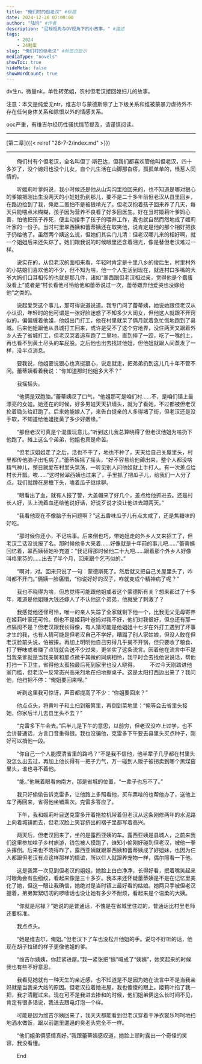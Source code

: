 ```yaml
---
title: "俺们村的但老汉" #标题
date: 2024-12-26 07:00:00
author: "陆恰" #作者
description: "尼禄视角与DV视角下的小故事。" #描述
tags: 
    - 2024
    - 24剩蛋
slug: "俺们村的但老汉" #标签页显示
mediaType: "novels"
showToc: true
hideMeta: false 
showWordCount: true
---
```


dv生n，微量nk，单性转弟姐，农村但老汉接回媳妇儿的故事。

注意：本文是纯爱无ntr，维吉尔与蒙德斯除了上下级关系和维被蒙暴力虐待外不存在任何身体关系和除恨以外的情感关系。

ooc严重，有维吉尔经历性骚扰情节提及，请谨慎阅读。

---

[第二章]({{< relref "26-7-2/index.md" >}})

---

　　俺们村有个但老汉，全名叫但丁·斯巴达，但我们都喜欢管他叫但老汉，四十多岁了，没个媳妇也没个儿女，自个儿生活在山脚那旮瘩，孤孤单单的，怪惹人同情的。

　　听姬莉叶爹妈说，我小时候还是他从山沟沟里捡回来的，也不知道是哪对狠心的爹娘把刚出生没两天的小娃娃扔到那儿，要不是二十多年前但老汉从县里回乡，在路边捡到了我，俺尼二蛋怕不是被狼啃光了。但老汉抱着孩子回来养了几天，每天只能喂点米糊糊，孩子因为营养不良看了好多回医生。好在当时姬莉叶爹妈心善，怕他把孩子养死，便主动接手了孩子的喂养工作，我也就自然而然地成了姬莉叶家的一份子。当时村里翠西姨和蕾蒂姨还在取笑他，说肯定是他的那个相好把孩子扔给他了。虽然两个姨这么说，但她们其实门儿清：但老汉哪儿来的相好啊，就一个姐姐后来还失踪了。她们跟我说的时候眼里还含着泪光，像是替但老汉难过一样。

　　说实在的，从但老汉的面相来看，年轻时肯定是十里八乡的俊后生，村里村外的小姑娘们喜欢他的不少，但不知为啥，他一个人生活到现在，就连村口多嘴的大爷大妈们口耳相传的也就是那几件，诸如“翠西跟但老汉相过亲，觉得他是个蠢蛋没看上”或者是“村长看他可怜给他和蕾蒂说过一次，蕾蒂嫌弃他爱哭也没嫁给他”之类的。

　　说起爱哭这个事儿，那可得说道说道。我专门问了蕾蒂姨，她说她跟但老汉从小认识，年轻时的他可谓是一张好脸迷惑了不知多少大闺女，但他这人就跟不开窍似的，偏偏缠着他姐，他姐出门打工，他在村里就呆了俩月就着急忙慌地跑到了县城。后来他姐跟他从县城打工回来，或许是受不了这个穷地界，没住两天又跟着外乡人去了省城打工，但老汉哭着追车跑了二里地，直到摔了一跤，吃了一嘴的土，再也看不到黄土尽头的车屁股。之后他也出去找过他姐，但他姐就跟人间蒸发了一样，没半点消息。

　　要我说，他姐要说狠心也真挺狠心，说走就走，把弟弟扔到这儿几十年不管不问。蕾蒂姨看着我说：“你知道那时他姐多大不？”

　　我摇摇头。

　　“他俩是双胞胎。”蕾蒂姨叹了口气，“他姐那可是咱们村……不，是咱们镇上最漂亮的女娃。她还在的时候，好多男娃天天扒墙头，就为了看她，不过都被但老汉抡着锄头给赶跑了。后来她能嫁人了，来告白提亲的人多得堵了街，但老汉还是没手软，不知道给他姐搅黄了多少好姻缘。”

　　“那但老汉可真是个混蛋玩意儿。”听到这儿我总算晓得了但老汉他姐为啥扔下他跑了。摊上这么个弟弟，他姐也真是命苦。

　　“但老汉姐姐走了之后，活也不干了，地也不种了，天天给自己关屋里头，村里都传他脑子出毛病了。”蕾蒂姨摇了摇头，“好不容易给他薅出来，整个人都没啥精气神儿，整日就爱在村里头晃荡，一听见别人问他姐就上手打人。有一次差点给村长开瓢。唉……”这时候翠西姨也过来了，手里抓了把瓜子儿，给我们一人分了点。我们就蹲在房檐下头，嗑着瓜子继续聊。

　　“眼看出了血，就有人报了警，大盖帽来了好几个，差点给他抓进去。还是村长人好，头上流着血还给他说好话，好说歹说才没让他进去蹲两天。”

　　“我看他现在不像脑子有问题啊？”这五香味瓜子儿有点太咸了，还是焦糖味的好吃。

　　“那时候你还小，不记啥事。后来倒也巧，带她姐走的外乡人又来招工了，但老汉二话没说报了名。那时候他多大来着……好像就是十年前的事儿吧……”蕾蒂姨回忆着，翠西姨替她补充道：“我记得那时候他二十九吧……跟着那个外乡人好像叫格里芬的……出去了半个月，回来跟个乞丐似的。”

　　“啊对，对。回来只说了一句：蒙德斯死了。然后就又把自己关屋里头了，咋叫都不开门。”俩姨一脸痛惜，“你说好好的汉子，咋就变成个精神病了呢？”

　　我也不晓得为啥，但总觉得可能跟他姐或者这个蒙德斯有关？想来都过了十多年，难道是他姐赚大钱还嫁人了不认他这个弟弟，他就受了刺激了？

　　我感觉他还怪可怜，唯一的亲人失踪了全家就剩下他一个，比我无父无母寄养在姬莉叶家还可怜。倒也不是姬莉叶爸妈对我不好，他们对我很好，但总还有那一点隔阂不是？但老汉跟我长得像，有人猜可能是他姐姐十七岁在外打工遇到了坏事才生的我，也有人猜可能是但老汉自己不学好，糟蹋了别人家姑娘，但没人敢在但老汉脸前头说，怕被揍。再加上明明他自己穷得几乎揭不开锅，但只要收了粮食、打了野味或者赚了点钱就会送不少过来，更坐实了这条流言。因着他在流言中不是当我亲爹就是当我亲舅和那点微乎其微的同病相怜，我平时会去找他说说话，帮他打扫一下卫生，省得他太孤独最后死到家里也没人晓得。
　　不过今天刚踏进他家门槛，但老汉一反常态兴高采烈地在扫地擦桌子。这是太阳打西边出来了？我问他，他扫把不停：“俺姐要回来哩。”

　　听到这里我可惊讶，声音都提高了不少：“你姐要回来？”

　　他点点头，将黄叶子和土扫到簸箕里，再倒到菜地里：“俺等会去省里头接她，你家后半儿去县里头不去？”

　　“克雷多下午会去。”后半儿是下午的意思，以前穷，但老汉没咋上过学，也不会讲普通话，方言口音重得很。我也没骗他，克雷多下午要去县里头买点种子，刚好可以捎他一段。

　　“你自己一个人能摸清省里的路吗？”不是我不信他，他半辈子几乎都在村里头没怎么出去过，再加上他长得有一把子力气，万一碰到人贩子被拐卖到哪个黑煤窑里头，谁也寻不着他。

　　“能。”他眯着眼看向南方，那是省城的位置，“一辈子也忘不了。”

　　我只好偷偷告诉克雷多，让他路上多照看他，买车票啥的也帮他办了，送他上车了再回来，省得他坐错乘次。克雷多答应了。

　　下午，我和姬莉叶目送克雷多开着拖拉机带着但老汉从这条刚修两年的水泥路上向着城镇而去，但老汉脸上笑容挤出的褶子里都写着高兴。

　　两天后，但老汉回来了，坐的是露西亚姨的车。露西亚姨是县城人，之前来我们这里参加啥子乡村旅游，钱包被人摸跑了，谁知小偷刚好碰到但老汉，被他一拳头撂倒。后来也不晓得咋了，露西亚姨就跟翠西姨和蕾蒂姨成了好姐妹，也因为仨人都跟但老汉有点这样那样的情谊，所以仨人就跟养宠物一样，偶尔照看一下他。

　　这是我第一次见到但老汉的姐姐。她脸上白白净净，长得好看，抿着嘴笑起来时眼角会有些细纹，看起来像是三十多岁。我本来还怀疑蕾蒂姨是不是在记忆里美化了她，但这一眼让我确信，她绝对是当时镇上最好看的姑娘。她两只手被但老汉握着，弟弟絮絮叨叨的啰嗦话也没让她有多少不耐烦，看起来是个温柔的大姨。

　　“你就是尼禄？”她说的是普通话，不愧是在省城里住过的，普通话比村里老师还要标准。

　　我点点头。

　　“她是维吉尔，俺姐。”但老汉下了车也没松开他姐的手。说句不好听的话，他现在胡子拉碴的样子更像他姐的爹。

　　“维吉尔姨姨，你赶紧进屋。”我一紧张把“姨”喊成了“姨姨”，她笑起来的时候我也有些不好意思。

　　我看见她就有一种天生的亲近感，也不知道是不是因为她在流言中不是当我亲妈就是当我亲大姑的原因。但老汉拉着她进屋，我也傻傻的跟上。姬莉叶掐了我一把，我才清醒过来。现在可不是我进去掺和的时候，他们姐弟俩这么长时间不见，肯定有很多话说，我进去跟电灯泡一个样。

　　可能是因为维吉尔姨回来了，我天天都能看到但老汉穿着干净衣裳乐呵呵地扫地洒水做饭，跟以前邋里邋遢的臭老头完全不一样。

　　“他们姐弟俩感情真好。”我跟蕾蒂姨感叹道，她脸上顿时露出一个奇怪的笑容，我没看懂。

　　End